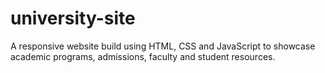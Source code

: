 # university-site
A responsive website build using HTML, CSS and JavaScript to showcase academic programs, admissions, faculty and student resources.
